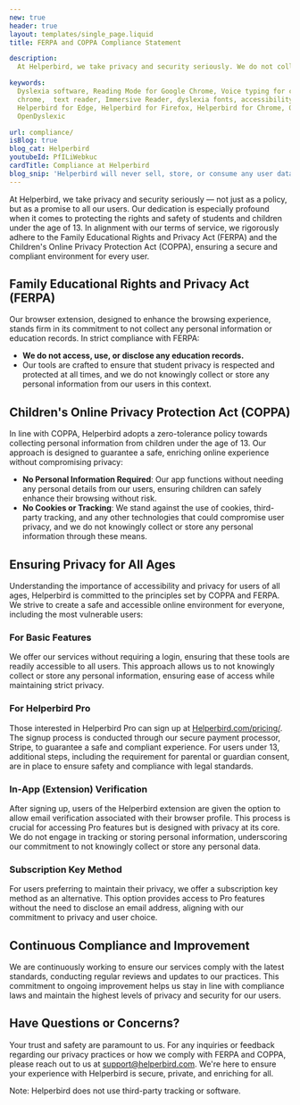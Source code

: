 ```yaml
---
new: true
header: true
layout: templates/single_page.liquid
title: FERPA and COPPA Compliance Statement

description:
  At Helperbird, we take privacy and security seriously. We do not collect any personal information or education records from our users, and we do not use cookies, third-party tracking, or any other tracking technologies to collect or store user information.

keywords:
  Dyslexia software, Reading Mode for Google Chrome, Voice typing for chrome, Text to speech for
  chrome,  text reader, Immersive Reader, dyslexia fonts, accessibility software, dyslexia software,
  Helperbird for Edge, Helperbird for Firefox, Helperbird for Chrome, Opendyslexic for Chrome,
  OpenDyslexic

url: compliance/
isBlog: true
blog_cat: Helperbird
youtubeId: PfILiWebkuc
cardTitle: Compliance at Helperbird
blog_snip: 'Helperbird will never sell, store, or consume any user data.'
---
```



At Helperbird, we take privacy and security seriously — not just as a policy, but as a promise to all our users. Our dedication is especially profound when it comes to protecting the rights and safety of students and children under the age of 13. In alignment with our terms of service, we rigorously adhere to the Family Educational Rights and Privacy Act (FERPA) and the Children's Online Privacy Protection Act (COPPA), ensuring a secure and compliant environment for every user.

## Family Educational Rights and Privacy Act (FERPA)
Our browser extension, designed to enhance the browsing experience, stands firm in its commitment to not collect any personal information or education records. In strict compliance with FERPA:

- **We do not access, use, or disclose any education records.**
- Our tools are crafted to ensure that student privacy is respected and protected at all times, and we do not knowingly collect or store any personal information from our users in this context.

## Children's Online Privacy Protection Act (COPPA)
In line with COPPA, Helperbird adopts a zero-tolerance policy towards collecting personal information from children under the age of 13. Our approach is designed to guarantee a safe, enriching online experience without compromising privacy:

- **No Personal Information Required**: Our app functions without needing any personal details from our users, ensuring children can safely enhance their browsing without risk.
- **No Cookies or Tracking**: We stand against the use of cookies, third-party tracking, and any other technologies that could compromise user privacy, and we do not knowingly collect or store any personal information through these means.

## Ensuring Privacy for All Ages
Understanding the importance of accessibility and privacy for users of all ages, Helperbird is committed to the principles set by COPPA and FERPA. We strive to create a safe and accessible online environment for everyone, including the most vulnerable users:

### For Basic Features
We offer our services without requiring a login, ensuring that these tools are readily accessible to all users. This approach allows us to not knowingly collect or store any personal information, ensuring ease of access while maintaining strict privacy.

### For Helperbird Pro 
Those interested in Helperbird Pro can sign up at [Helperbird.com/pricing/](/pricing/). The signup process is conducted through our secure payment processor, Stripe, to guarantee a safe and compliant experience. For users under 13, additional steps, including the requirement for parental or guardian consent, are in place to ensure safety and compliance with legal standards.

### In-App (Extension) Verification
After signing up, users of the Helperbird extension are given the option to allow email verification associated with their browser profile. This process is crucial for accessing Pro features but is designed with privacy at its core. We do not engage in tracking or storing personal information, underscoring our commitment to not knowingly collect or store any personal data.

### Subscription Key Method
For users preferring to maintain their privacy, we offer a subscription key method as an alternative. This option provides access to Pro features without the need to disclose an email address, aligning with our commitment to privacy and user choice.

## Continuous Compliance and Improvement
We are continuously working to ensure our services comply with the latest standards, conducting regular reviews and updates to our practices. This commitment to ongoing improvement helps us stay in line with compliance laws and maintain the highest levels of privacy and security for our users.

## Have Questions or Concerns?
Your trust and safety are paramount to us. For any inquiries or feedback regarding our privacy practices or how we comply with FERPA and COPPA, please reach out to us at [support@helperbird.com](/support/). We're here to ensure your experience with Helperbird is secure, private, and enriching for all.

Note: Helperbird does not use third-party tracking or software.

